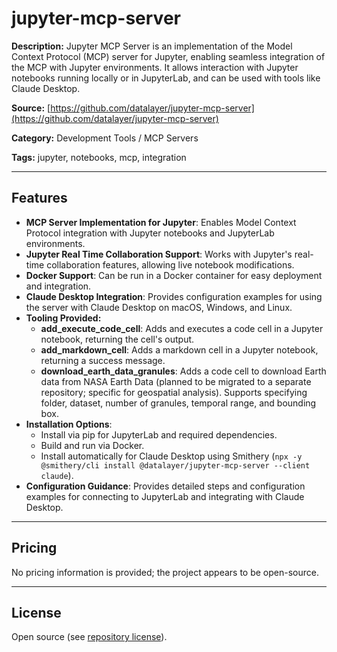 # jupyter-mcp-server

**Description:**
Jupyter MCP Server is an implementation of the Model Context Protocol (MCP) server for Jupyter, enabling seamless integration of the MCP with Jupyter environments. It allows interaction with Jupyter notebooks running locally or in JupyterLab, and can be used with tools like Claude Desktop.

**Source:** [https://github.com/datalayer/jupyter-mcp-server](https://github.com/datalayer/jupyter-mcp-server)

**Category:** Development Tools / MCP Servers

**Tags:** jupyter, notebooks, mcp, integration

---

## Features

- **MCP Server Implementation for Jupyter**: Enables Model Context Protocol integration with Jupyter notebooks and JupyterLab environments.
- **Jupyter Real Time Collaboration Support**: Works with Jupyter's real-time collaboration features, allowing live notebook modifications.
- **Docker Support**: Can be run in a Docker container for easy deployment and integration.
- **Claude Desktop Integration**: Provides configuration examples for using the server with Claude Desktop on macOS, Windows, and Linux.
- **Tooling Provided:**
  - **add_execute_code_cell**: Adds and executes a code cell in a Jupyter notebook, returning the cell's output.
  - **add_markdown_cell**: Adds a markdown cell in a Jupyter notebook, returning a success message.
  - **download_earth_data_granules**: Adds a code cell to download Earth data from NASA Earth Data (planned to be migrated to a separate repository; specific for geospatial analysis). Supports specifying folder, dataset, number of granules, temporal range, and bounding box.
- **Installation Options**:
  - Install via pip for JupyterLab and required dependencies.
  - Build and run via Docker.
  - Install automatically for Claude Desktop using Smithery (`npx -y @smithery/cli install @datalayer/jupyter-mcp-server --client claude`).
- **Configuration Guidance**: Provides detailed steps and configuration examples for connecting to JupyterLab and integrating with Claude Desktop.

---

## Pricing
No pricing information is provided; the project appears to be open-source.

---

## License
Open source (see [repository license](https://github.com/datalayer/jupyter-mcp-server/blob/main/LICENSE)).